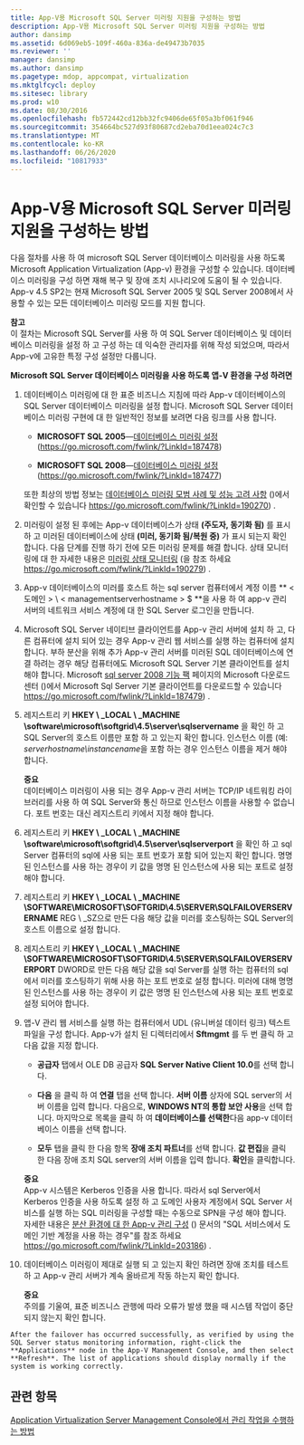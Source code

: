 ```yaml
---
title: App-V용 Microsoft SQL Server 미러링 지원을 구성하는 방법
description: App-V용 Microsoft SQL Server 미러링 지원을 구성하는 방법
author: dansimp
ms.assetid: 6d069eb5-109f-460a-836a-de49473b7035
ms.reviewer: ''
manager: dansimp
ms.author: dansimp
ms.pagetype: mdop, appcompat, virtualization
ms.mktglfcycl: deploy
ms.sitesec: library
ms.prod: w10
ms.date: 08/30/2016
ms.openlocfilehash: fb572442cd12bb32fc9406de65f05a3bf061f946
ms.sourcegitcommit: 354664bc527d93f80687cd2eba70d1eea024c7c3
ms.translationtype: MT
ms.contentlocale: ko-KR
ms.lasthandoff: 06/26/2020
ms.locfileid: "10817933"
---
```

# App-V용 Microsoft SQL Server 미러링 지원을 구성하는 방법


다음 절차를 사용 하 여 microsoft SQL Server 데이터베이스 미러링을 사용 하도록 Microsoft Application Virtualization (App-v) 환경을 구성할 수 있습니다. 데이터베이스 미러링을 구성 하면 재해 복구 및 장애 조치 시나리오에 도움이 될 수 있습니다. App-v 4.5 SP2는 현재 Microsoft SQL Server 2005 및 SQL Server 2008에서 사용할 수 있는 모든 데이터베이스 미러링 모드를 지원 합니다.

**참고**  
이 절차는 Microsoft SQL Server를 사용 하 여 SQL Server 데이터베이스 및 데이터베이스 미러링을 설정 하 고 구성 하는 데 익숙한 관리자를 위해 작성 되었으며, 따라서 App-v에 고유한 특정 구성 설정만 다룹니다.



**Microsoft SQL Server 데이터베이스 미러링을 사용 하도록 앱-V 환경을 구성 하려면**

1.  데이터베이스 미러링에 대 한 표준 비즈니스 지침에 따라 App-v 데이터베이스의 SQL Server 데이터베이스 미러링을 설정 합니다. Microsoft SQL Server 데이터베이스 미러링 구현에 대 한 일반적인 정보를 보려면 다음 링크를 사용 합니다.

    -   **MICROSOFT SQL 2005**—[데이터베이스 미러링 설정](https://go.microsoft.com/fwlink/?LinkId=187478) (https://go.microsoft.com/fwlink/?LinkId=187478)

    -   **MICROSOFT SQL 2008**—[데이터베이스 미러링 설정](https://go.microsoft.com/fwlink/?LinkId=187477) (https://go.microsoft.com/fwlink/?LinkId=187477)

    또한 최상의 방법 정보는 [데이터베이스 미러링 모범 사례 및 성능 고려 사항](https://go.microsoft.com/fwlink/?LinkId=190270) ()에서 확인할 수 있습니다 https://go.microsoft.com/fwlink/?LinkId=190270) .

2.  미러링이 설정 된 후에는 App-v 데이터베이스가 상태 **(주도자, 동기화 됨)** 를 표시 하 고 미러된 데이터베이스에 상태 **(미러, 동기화 됨/복원 중)** 가 표시 되는지 확인 합니다. 다음 단계를 진행 하기 전에 모든 미러링 문제를 해결 합니다. 상태 모니터링에 대 한 자세한 내용은 [미러링 상태 모니터링](https://go.microsoft.com/fwlink/?LinkId=190279) (을 참조 하세요 https://go.microsoft.com/fwlink/?LinkId=190279) .

3.  App-v 데이터베이스의 미러를 호스트 하는 sql server 컴퓨터에서 계정 이름 ** &lt; 도메인 &gt; \\ &lt; managementserverhostname &gt; $ **을 사용 하 여 app-v 관리 서버의 네트워크 서비스 계정에 대 한 SQL Server 로그인을 만듭니다.

4.  Microsoft SQL Server 네이티브 클라이언트를 App-v 관리 서버에 설치 하 고, 다른 컴퓨터에 설치 되어 있는 경우 App-v 관리 웹 서비스를 실행 하는 컴퓨터에 설치 합니다. 부하 분산을 위해 추가 App-v 관리 서버를 미러된 SQL 데이터베이스에 연결 하려는 경우 해당 컴퓨터에도 Microsoft SQL Server 기본 클라이언트를 설치 해야 합니다. Microsoft [sql server 2008 기능 팩](https://go.microsoft.com/fwlink/?LinkId=187479) 페이지의 Microsoft 다운로드 센터 ()에서 Microsoft Sql Server 기본 클라이언트를 다운로드할 수 있습니다 https://go.microsoft.com/fwlink/?LinkId=187479) .

5.  레지스트리 키 **HKEY \ _LOCAL \ _MACHINE \\software\\microsoft\\softgrid\\4.5\\server\\sqlservername** 을 확인 하 고 SQL Server의 호스트 이름만 포함 하 고 있는지 확인 합니다. 인스턴스 이름 (예: *serverhostname\\instancename*을 포함 하는 경우 인스턴스 이름을 제거 해야 합니다.

    **중요**  
    데이터베이스 미러링이 사용 되는 경우 App-v 관리 서버는 TCP/IP 네트워킹 라이브러리를 사용 하 여 SQL Server와 통신 하므로 인스턴스 이름을 사용할 수 없습니다. 포트 번호는 대신 레지스트리 키에서 지정 해야 합니다.



6.  레지스트리 키 **HKEY \ _LOCAL \ _MACHINE \\software\\microsoft\\softgrid\\4.5\\server\\sqlserverport** 을 확인 하 고 sql Server 컴퓨터의 sql에 사용 되는 포트 번호가 포함 되어 있는지 확인 합니다. 명명 된 인스턴스를 사용 하는 경우이 키 값을 명명 된 인스턴스에 사용 되는 포트로 설정 해야 합니다.

7.  레지스트리 키 **HKEY \ _LOCAL \ _MACHINE \\SOFTWARE\\MICROSOFT\\SOFTGRID\\4.5\\SERVER\\SQLFAILOVERSERVERNAME** REG \ _SZ으로 만든 다음 해당 값을 미러를 호스팅하는 SQL Server의 호스트 이름으로 설정 합니다.

8.  레지스트리 키 **HKEY \ _LOCAL \ _MACHINE \\SOFTWARE\\MICROSOFT\\SOFTGRID\\4.5\\SERVER\\SQLFAILOVERSERVERPORT** DWORD로 만든 다음 해당 값을 sql Server를 실행 하는 컴퓨터의 sql에서 미러를 호스팅하기 위해 사용 하는 포트 번호로 설정 합니다. 미러에 대해 명명 된 인스턴스를 사용 하는 경우이 키 값은 명명 된 인스턴스에 사용 되는 포트 번호로 설정 되어야 합니다.

9.  앱-V 관리 웹 서비스를 실행 하는 컴퓨터에서 UDL (유니버설 데이터 링크) 텍스트 파일을 구성 합니다. App-v가 설치 된 디렉터리에서 **Sftmgmt** 를 두 번 클릭 하 고 다음 값을 지정 합니다.

    -   **공급자** 탭에서 OLE DB 공급자 **SQL Server Native Client 10.0**를 선택 합니다.

    -   **다음** 을 클릭 하 여 **연결** 탭을 선택 합니다. **서버 이름** 상자에 SQL server의 서버 이름을 입력 합니다. 다음으로, **WINDOWS NT의 통합 보안 사용**을 선택 합니다. 마지막으로 목록을 클릭 하 여 **데이터베이스를 선택한**다음 app-v 데이터베이스 이름을 선택 합니다.

    -   **모두** 탭을 클릭 한 다음 항목 **장애 조치 파트너**를 선택 합니다. **값 편집**을 클릭 한 다음 장애 조치 SQL server의 서버 이름을 입력 합니다. **확인**을 클릭합니다.

    **중요**  
    App-v 시스템은 Kerberos 인증을 사용 합니다. 따라서 sql Server에서 Kerberos 인증을 사용 하도록 설정 하 고 도메인 사용자 계정에서 SQL Server 서비스를 실행 하는 SQL 미러링을 구성할 때는 수동으로 SPN을 구성 해야 합니다. 자세한 내용은 [분산 환경에 대 한 App-v 관리 구성](https://go.microsoft.com/fwlink/?LinkId=203186) () 문서의 "SQL 서비스에서 도메인 기반 계정을 사용 하는 경우"를 참조 하세요 https://go.microsoft.com/fwlink/?LinkId=203186) .



10. 데이터베이스 미러링이 제대로 실행 되 고 있는지 확인 하려면 장애 조치를 테스트 하 고 App-v 관리 서버가 계속 올바르게 작동 하는지 확인 합니다.

    **중요**  
    주의를 기울여, 표준 비즈니스 관행에 따라 오류가 발생 했을 때 시스템 작업이 중단 되지 않는지 확인 합니다.



~~~
After the failover has occurred successfully, as verified by using the SQL Server status monitoring information, right-click the **Applications** node in the App-V Management Console, and then select **Refresh**. The list of applications should display normally if the system is working correctly.
~~~

## 관련 항목


[Application Virtualization Server Management Console에서 관리 작업을 수행하는 방법](how-to-perform-administrative-tasks-in-the-application-virtualization-server-management-console.md)









